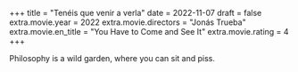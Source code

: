 +++
title = "Tenéis que venir a verla"
date = 2022-11-07
draft = false
extra.movie.year = 2022
extra.movie.directors = "Jonás Trueba"
extra.movie.en_title = "You Have to Come and See It"
extra.movie.rating = 4
+++

Philosophy is a wild garden, where you can sit and piss.<!-- more -->